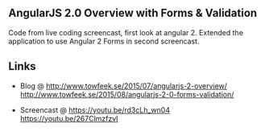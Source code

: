 ## AngularJS 2.0 Overview with Forms & Validation

Code from live coding screencast, first look at angular 2.
Extended the application to use Angular 2 Forms in second screencast.

## Links

- Blog @ http://www.towfeek.se/2015/07/angularjs-2-overview/
         http://www.towfeek.se/2015/08/angularjs-2-0-forms-validation/
		 
- Screencast @ https://youtu.be/rd3cLh_wn04
               https://youtu.be/267ClmzfzvI
